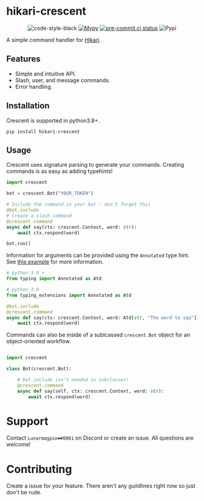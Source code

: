 # hikari-crescent

<div align="center">

![code-style-black](https://img.shields.io/badge/code%20style-black-black)
[![Mypy](https://github.com/magpie-dev/hikari-crescent/actions/workflows/mypy.yml/badge.svg)](https://github.com/magpie-dev/hikari-crescent/actions/workflows/mypy.yml)
[![pre-commit.ci status](https://results.pre-commit.ci/badge/github/magpie-dev/hikari-crescent/main.svg)](https://results.pre-commit.ci/latest/github/magpie-dev/hikari-crescent/main)
![Pypi](https://img.shields.io/pypi/v/hikari-crescent)

 </div>
 
A simple command handler for [Hikari](https://github.com/hikari-py/hikari).

## Features
 - Simple and intuitive API.
 - Slash, user, and message commands.
 - Error handling.

## Installation
Crescent is supported in python3.8+.
```
pip install hikari-crescent
````


## Usage
Crescent uses signature parsing to generate your commands. Creating commands is as easy as adding typehints!

```python
import crescent

bot = crescent.Bot("YOUR_TOKEN")

# Include the command in your bot - don't forget this
@bot.include
# Create a slash command
@crescent.command
async def say(ctx: crescent.Context, word: str):
    await ctx.respond(word)

bot.run()
```

Information for arguments can be provided using the `Annotated` type hint.
See [this example](https://github.com/magpie-dev/hikari-crescent/blob/main/examples/basic/basic.py) for more information.

```python
# python 3.9 +
from typing import Annotated as Atd

# python 3.8
from typing_extensions import Annotated as Atd

@bot.include
@crescent.command
async def say(ctx: crescent.Context, word: Atd[str, "The word to say"]):
    await ctx.respond(word)
```

Commands can also be inside of a sublcassed `crescent.Bot` object for an object-oriented workflow.

```python

import crescent

class Bot(crescent.Bot):

    # bot.include isn't needed in subclasses!
    @crescent.command
    async def say(self, ctx: crescent.Context, word: str):
        await ctx.respond(word)

```


# Support

Contact `Lunarmagpie❤#0001` on Discord or create an issue. All questions are welcome!

# Contributing

Create a issue for your feature. There aren't any guildlines right now so just don't be rude.
